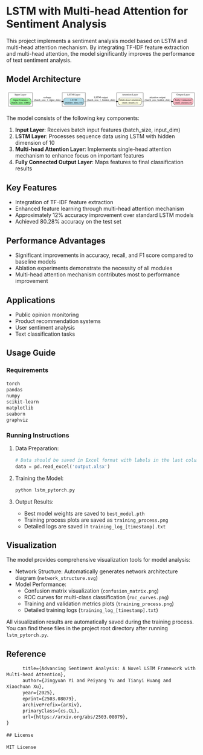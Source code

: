 # LSTM with Multi-head Attention for Sentiment Analysis

This project implements a sentiment analysis model based on LSTM and multi-head attention mechanism. By integrating TF-IDF feature extraction and multi-head attention, the model significantly improves the performance of text sentiment analysis.

## Model Architecture

![Network Structure](network_structure.svg)

The model consists of the following key components:

1. **Input Layer**: Receives batch input features (batch_size, input_dim)
2. **LSTM Layer**: Processes sequence data using LSTM with hidden dimension of 10
3. **Multi-head Attention Layer**: Implements single-head attention mechanism to enhance focus on important features
4. **Fully Connected Output Layer**: Maps features to final classification results

## Key Features

- Integration of TF-IDF feature extraction
- Enhanced feature learning through multi-head attention mechanism
- Approximately 12% accuracy improvement over standard LSTM models
- Achieved 80.28% accuracy on the test set

## Performance Advantages

- Significant improvements in accuracy, recall, and F1 score compared to baseline models
- Ablation experiments demonstrate the necessity of all modules
- Multi-head attention mechanism contributes most to performance improvement

## Applications

- Public opinion monitoring
- Product recommendation systems
- User sentiment analysis
- Text classification tasks

## Usage Guide

### Requirements

```
torch
pandas
numpy
scikit-learn
matplotlib
seaborn
graphviz
```

### Running Instructions

1. Data Preparation:
   ```python
   # Data should be saved in Excel format with labels in the last column
   data = pd.read_excel('output.xlsx')
   ```

2. Training the Model:
   ```python
   python lstm_pytorch.py
   ```

3. Output Results:
   - Best model weights are saved to `best_model.pth`
   - Training process plots are saved as `training_process.png`
   - Detailed logs are saved in `training_log_[timestamp].txt`

## Visualization

The model provides comprehensive visualization tools for model analysis:

- Network Structure: Automatically generates network architecture diagram (`network_structure.svg`)
- Model Performance: 
  - Confusion matrix visualization (`confusion_matrix.png`)
  - ROC curves for multi-class classification (`roc_curves.png`)
  - Training and validation metrics plots (`training_process.png`)
  - Detailed training logs (`training_log_[timestamp].txt`)

All visualization results are automatically saved during the training process. You can find these files in the project root directory after running `lstm_pytorch.py`.

## Reference

```@misc{yi2025advancingsentimentanalysisnovel,
      title={Advancing Sentiment Analysis: A Novel LSTM Framework with Multi-head Attention}, 
      author={Jingyuan Yi and Peiyang Yu and Tianyi Huang and Xiaochuan Xu},
      year={2025},
      eprint={2503.08079},
      archivePrefix={arXiv},
      primaryClass={cs.CL},
      url={https://arxiv.org/abs/2503.08079}, 
}

## License

MIT License 
